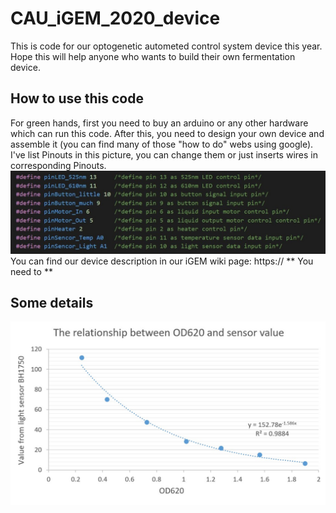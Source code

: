 # CAU_iGEM_2020_device
This is code for our optogenetic autometed control system device this year. Hope this will help anyone who wants to build their own fermentation device.
## How to use this code
For green hands, first you need to buy an arduino or any other hardware which can run this code. After this, you need to design your own device and assemble it (you can find many of those "how to do" webs using google). I've list Pinouts in this picture, you can change them or just inserts wires in corresponding Pinouts.
![](https://github.com/Tarelku/CAU_iGEM_2020_device/blob/main/img/hubs.jpg)
You can find our device description in our iGEM wiki page: https://
** You need to  **
## Some details
![](https://github.com/Tarelku/CAU_iGEM_2020_device/blob/main/img/Relationship%20between%20OD620%20and%20sensor%20value.png)

